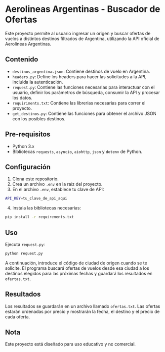 # Aerolineas Argentinas - Buscador de Ofertas

Este proyecto permite al usuario ingresar un origen y buscar ofertas de vuelos a distintos destinos filtrados de Argentina, utilizando la API oficial de Aerolineas Argentinas.

## Contenido

- `destinos_argentina.json`: Contiene destinos de vuelo en Argentina.
- `headers.py`: Define los headers para hacer las solicitudes a la API, incluida la autenticación.
- `request.py`: Contiene las funciones necesarias para interactuar con el usuario, definir los parámetros de búsqueda, consumir la API y procesar los datos.
- `requiriments.txt`: Contiene las librerias necesarias para correr el proyecto.
- `get_destinos.py`: Contiene las funciones para obtener el archivo JSON con los posibles destinos.

## Pre-requisitos

- Python 3.x
- Bibliotecas `requests`, `asyncio`, `aiohttp`, `json` y `dotenv` de Python.

## Configuración

1. Clona este repositorio.
2. Crea un archivo `.env` en la raíz del proyecto.
3. En el archivo `.env`, establece tu clave de API:

```sh
API_KEY=tu_clave_de_api_aqui
```

4. Instala las bibliotecas necesarias:

```sh
pip install -r requirements.txt
```

## Uso

Ejecuta `request.py`:

```sh
python request.py
```

A continuación, introduce el código de ciudad de origen cuando se te solicite. El programa buscará ofertas de vuelos desde esa ciudad a los destinos elegidos para las próximas fechas y guardará los resultados en `ofertas.txt`.

## Resultados

Los resultados se guardarán en un archivo llamado `ofertas.txt`. Las ofertas estarán ordenadas por precio y mostrarán la fecha, el destino y el precio de cada oferta.

## Nota

Este proyecto está diseñado para uso educativo y no comercial.
